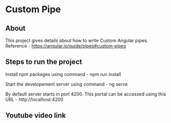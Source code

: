 
# Custom Pipe

## About

This project gives details about how to write Custom Angular  pipes.
Reference - https://angular.io/guide/pipes#custom-pipes



## Steps to run the project

Install npm packages using command - npm run install

Start the developement server using command - ng serve

By default server starts in port 4200. This portal can be accessed using this URL - http://localhost:4200


## Youtube video link



